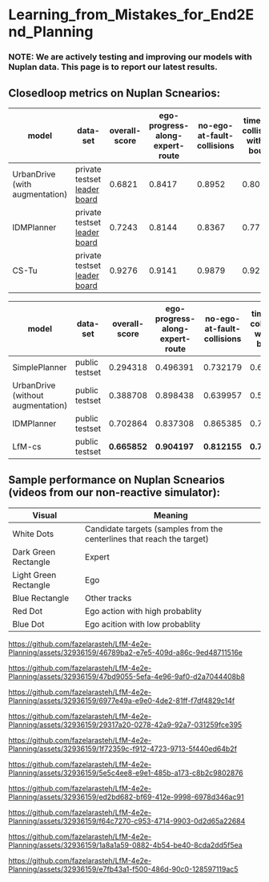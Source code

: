 # Learning_from_Mistakes_for_End2End_Planning

### NOTE: We are actively testing and improving our models with Nuplan data. This page is to report our latest results.

## Closedloop metrics on Nuplan Scnearios: 

| model | data-set  | overall-score | ego-progress-along-expert-route | no-ego-at-fault-collisions | time-to-collision-within-bound |
| ------------- | ------------- | ------------- | ------------- | ------------- | ------------- |
| UrbanDrive (with augmentation) | private testset [leader board](https://eval.ai/web/challenges/challenge-page/1856/leaderboard) | 0.6821 | 0.8417 | 0.8952 | 0.8065 |
| IDMPlanner | private testset [leader board](https://eval.ai/web/challenges/challenge-page/1856/leaderboard)| 0.7243 | 0.8144 | 0.8367 | 0.7762 |
| CS-Tu | private testset [leader board](https://eval.ai/web/challenges/challenge-page/1856/leaderboard) | 0.9276 | 0.9141 | 0.9879 | 0.9254 |

| model | data-set  | overall-score | ego-progress-along-expert-route | no-ego-at-fault-collisions | time-to-collision-within-bound |
| ------------- | ------------- | ------------- | ------------- | ------------- | ------------- |
| SimplePlanner  | public testset | 0.294318 | 0.496391 | 0.732179 | 0.691446 |
| UrbanDrive (without augmentation) |  public testset | 0.388708  | 0.898438  | 0.639957 | 0.57265 |
| IDMPlanner | public testset | 0.702864 | 0.837308 | 0.865385 |  0.752137 |
| LfM-cs | public testset | **0.665852** | **0.904197** | **0.812155**  | **0.773481** | **0.861878** | **0.883978** |

## Sample performance on Nuplan Scnearios (videos from our non-reactive simulator): 

| Visual | Meaning |
| ------------- | ------------- | 
| White Dots| Candidate targets (samples from the centerlines that reach the target) | 
| Dark Green Rectangle | Expert |
| Light Green Rectangle | Ego |
| Blue Rectangle | Other tracks | 
| Red Dot | Ego action with high probablity | 
| Blue Dot | Ego acition with low probablity | 


https://github.com/fazelarasteh/LfM-4e2e-Planning/assets/32936159/46789ba2-e7e5-409d-a86c-9ed48711516e

https://github.com/fazelarasteh/LfM-4e2e-Planning/assets/32936159/47bd9055-5efa-4e96-9af0-d2a7044408b8

https://github.com/fazelarasteh/LfM-4e2e-Planning/assets/32936159/6977e49a-e9e0-4de2-81ff-f7df4829c14f

https://github.com/fazelarasteh/LfM-4e2e-Planning/assets/32936159/29317a20-0278-42a9-92a7-031259fce395

https://github.com/fazelarasteh/LfM-4e2e-Planning/assets/32936159/1f72359c-f912-4723-9713-5f440ed64b2f

https://github.com/fazelarasteh/LfM-4e2e-Planning/assets/32936159/5e5c4ee8-e9e1-485b-a173-c8b2c9802876

https://github.com/fazelarasteh/LfM-4e2e-Planning/assets/32936159/ed2bd682-bf69-412e-9998-6978d346ac91

https://github.com/fazelarasteh/LfM-4e2e-Planning/assets/32936159/f64c7270-c953-4714-9903-0d2d65a22684

https://github.com/fazelarasteh/LfM-4e2e-Planning/assets/32936159/1a8a1a59-0882-4b54-be40-8cda2dd5f5ea

https://github.com/fazelarasteh/LfM-4e2e-Planning/assets/32936159/e7fb43a1-f500-486d-90c0-128597119ac5







